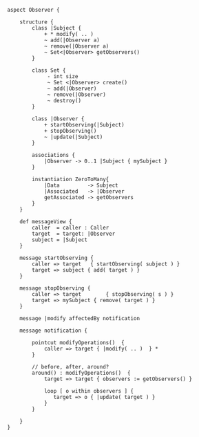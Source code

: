     aspect Observer {
		
	    structure {
		    class |Subject {
			    + * modify( .. )
				~ add(|Observer a)
				~ remove(|Observer a)
				~ Set<|Observer> getObservers()
            }
			 
            class Set {
				 - int size
				 ~ Set <|Observer> create()
				 ~ add(|Observer)
				 ~ remove(|Observer)
				 ~ destroy()
			}
			 
            class |Observer {
			    + startObserving(|Subject)
				+ stopObserving()
				~ |update(|Subject)
			}
			 
            associations {
			    |Observer -> 0..1 |Subject { mySubject }
			}
			 
            instantiation ZeroToMany{
			    |Data         -> Subject
				|Associated   -> |Observer
				getAssociated -> getObservers
            }
        }
		 
        def messageView {
            caller  = caller : Caller
		    target  = target: |Observer
		    subject = |Subject
		}

        message startObserving {
            caller => target   { startObserving( subject ) }
			target => subject { add( target ) }
        }
			 
		message stopObserving {
            caller => target        { stopObserving( s ) }
			target => mySubject { remove( target ) }
	    }

        message |modify affectedBy notification
			 
		message notification {
				 
            pointcut modifyOperations()  {
			    caller => target { |modify( .. )  } *
            }

            // before, after, around?
			around() : modifyOperations()  {
                target => target { observers := getObservers() }
				
				loop [ o within observers ] {
				   target => o { |update( target ) }
			    }
			}
			
	    }
	}
